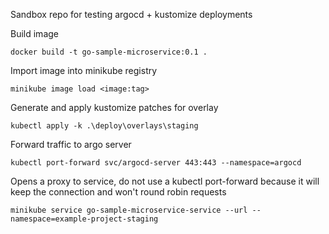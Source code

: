 Sandbox repo for testing argocd + kustomize deployments

Build image
```text
docker build -t go-sample-microservice:0.1 .
```

Import image into minikube registry
```text
minikube image load <image:tag>
```

Generate and apply kustomize patches for overlay
```text
kubectl apply -k .\deploy\overlays\staging
```

Forward traffic to argo server
```text
kubectl port-forward svc/argocd-server 443:443 --namespace=argocd
```

Opens a proxy to service, do not use a kubectl port-forward because it will keep the connection and won't round robin requests
```text
minikube service go-sample-microservice-service --url --namespace=example-project-staging
```
